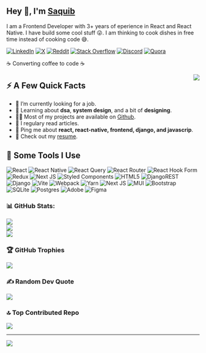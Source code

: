 <h2>Hey 👋, I'm <a href="/">Saquib</a></h2>
<p>I am a Frontend Developer with 3+ years of eperience in React and React Native. I have build some cool stuff 😜. I am thinking to cook dishes in free time instead of cooking code 😅.</p>

[![LinkedIn](https://img.shields.io/badge/LinkedIn-%230077B5.svg?logo=linkedin&logoColor=white)](https://linkedin.com/in/mohd-saquib-zsr) [![X](https://img.shields.io/badge/X-black.svg?logo=X&logoColor=white)](https://x.com/ans2sqb)  [![Reddit](https://img.shields.io/badge/Reddit-%23FF4500.svg?logo=Reddit&logoColor=white)](https://reddit.com/user/saquibzsr) [![Stack Overflow](https://img.shields.io/badge/-Stackoverflow-FE7A16?logo=stack-overflow&logoColor=white)](https://stackoverflow.com/users/mohd-saquib) [![Discord](https://img.shields.io/badge/Discord-%237289DA.svg?logo=discord&logoColor=white)](https://discord.gg/saquibzsr) [![Quora](https://img.shields.io/badge/Quora-%23B92B27.svg?logo=Quora&logoColor=white)](https://quora.com/profile/Ansari-MUHAMMAD-Saquib)

<p>☕ Converting coffee to code ☕</p>
<img align="right" src="https://media2.giphy.com/media/wGEymBvo6FUlR9bbda/giphy.gif" />
<h2>⚡️ A Few Quick Facts</h2>
<ul>
<li>🔭 I’m currently looking for a job.</li>
<li>🧐 Learning about <strong>dsa</strong>, <strong>system design</strong>, and a bit of <strong>designing</strong>.</li>
<li>👨‍💻 Most of my projects are available on <a href="https://github.com/TechSaq">Github</a>.</li>
<li>📝 I regulary read articles.</li>
<li>💬 Ping me about <strong>react, react-native, frontend, django, and javascrip</strong>.</li>
<li>📙 Check out my <a href="https://drive.google.com/file/d/1RJ6Wy7yzkdvCusiE317l99hx6OCMqRaz/view?usp=sharing">resume</a>.</li>
</ul>

<h2>🚀 Some Tools I Use</h2>

![React](https://img.shields.io/badge/react-%2320232a.svg?style=flat&logo=react&logoColor=%2361DAFB) ![React Native](https://img.shields.io/badge/react_native-%2320232a.svg?style=flat&logo=react&logoColor=%2361DAFB) ![React Query](https://img.shields.io/badge/-React%20Query-FF4154?style=flat&logo=react%20query&logoColor=white) ![React Router](https://img.shields.io/badge/React_Router-CA4245?style=flat&logo=react-router&logoColor=white) ![React Hook Form](https://img.shields.io/badge/React%20Hook%20Form-%23EC5990.svg?style=flat&logo=reacthookform&logoColor=white) ![Redux](https://img.shields.io/badge/redux-%23593d88.svg?style=flat&logo=redux&logoColor=white) ![Next JS](https://img.shields.io/badge/Next-black?style=flat&logo=next.js&logoColor=white) ![Styled Components](https://img.shields.io/badge/styled--components-DB7093?style=flat&logo=styled-components&logoColor=white) ![HTML5](https://img.shields.io/badge/html5-%23E34F26.svg?style=flat&logo=html5&logoColor=white) ![DjangoREST](https://img.shields.io/badge/DJANGO-REST-ff1709?style=flat&logo=django&logoColor=white&color=ff1709&labelColor=gray) ![Django](https://img.shields.io/badge/django-%23092E20.svg?style=flat&logo=django&logoColor=white) ![Vite](https://img.shields.io/badge/vite-%23646CFF.svg?style=flat&logo=vite&logoColor=white) ![Webpack](https://img.shields.io/badge/webpack-%238DD6F9.svg?style=flat&logo=webpack&logoColor=black) ![Yarn](https://img.shields.io/badge/yarn-%232C8EBB.svg?style=flat&logo=yarn&logoColor=white) ![Next JS](https://img.shields.io/badge/Next-black?style=flat&logo=next.js&logoColor=white) ![MUI](https://img.shields.io/badge/MUI-%230081CB.svg?style=flat&logo=mui&logoColor=white) ![Bootstrap](https://img.shields.io/badge/bootstrap-%238511FA.svg?style=flat&logo=bootstrap&logoColor=white) ![SQLite](https://img.shields.io/badge/sqlite-%2307405e.svg?style=flat&logo=sqlite&logoColor=white) ![Postgres](https://img.shields.io/badge/postgres-%23316192.svg?style=flat&logo=postgresql&logoColor=white) ![Adobe](https://img.shields.io/badge/adobe-%23FF0000.svg?style=flat&logo=adobe&logoColor=white) ![Figma](https://img.shields.io/badge/figma-%23F24E1E.svg?style=flat&logo=figma&logoColor=white)

### 📊 GitHub Stats:
![](https://github-readme-stats.vercel.app/api?username=TechSaq&theme=tokyonight&hide_border=false&include_all_commits=false&count_private=false)<br/>
![](https://github-readme-streak-stats.herokuapp.com/?user=TechSaq&theme=tokyonight&hide_border=false)<br/>
![](https://github-readme-stats.vercel.app/api/top-langs/?username=TechSaq&theme=tokyonight&hide_border=false&include_all_commits=false&count_private=false&layout=compact)

### 🏆 GitHub Trophies
![](https://github-profile-trophy.vercel.app/?username=TechSaq&theme=nord&no-frame=true&no-bg=false&margin-w=4)

### ✍️ Random Dev Quote
![](https://quotes-github-readme.vercel.app/api?type=horizontal&theme=radical)

### 🔝 Top Contributed Repo
![](https://github-contributor-stats.vercel.app/api?username=TechSaq&limit=5&theme=nord&combine_all_yearly_contributions=true)

---
[![](https://visitcount.itsvg.in/api?id=TechSaq&icon=0&color=1)](https://visitcount.itsvg.in)
